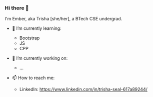 ### Hi there 👋

<!--
**EmberTSeal/EmberTSeal** is a ✨ _special_ ✨ repository because its `README.md` (this file) appears on your GitHub profile.

Here are some ideas to get you started:

- 🔭 I’m currently working on ...
- 🌱 I’m currently learning ...
- 👯 I’m looking to collaborate on ...
- 🤔 I’m looking for help with ...
- 💬 Ask me about ...
- 📫 How to reach me: ...
- 😄 Pronouns: ...
- ⚡ Fun fact: ...
-->

I'm Ember, aka Trisha [she/her], a BTech CSE undergrad.

- 🌱 I’m currently learning:
  - Bootstrap
  - JS
  - CPP
  
- 🔭 I’m currently working on:
  -  ...
  
- 📫 How to reach me:
  - LinkedIn: https://www.linkedin.com/in/trisha-seal-617a89244/
